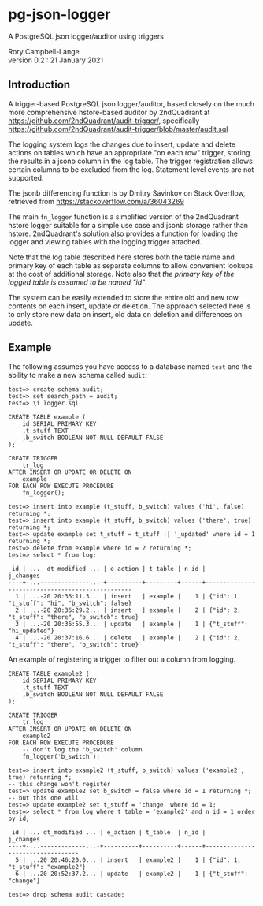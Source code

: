 # pg-json-logger

A PostgreSQL json logger/auditor using triggers

Rory Campbell-Lange  
version 0.2 : 21 January 2021

## Introduction

A trigger-based PostgreSQL json logger/auditor, based closely on the
much more comprehensive hstore-based auditor by 2ndQuadrant at
https://github.com/2ndQuadrant/audit-trigger/, specifically
https://github.com/2ndQuadrant/audit-trigger/blob/master/audit.sql

The logging system logs the changes due to insert, update and delete
actions on tables which have an appropriate "on each row" trigger,
storing the results in a jsonb column in the log table. The trigger
registration allows certain columns to be excluded from the log.
Statement level events are not supported.

The jsonb differencing function is by Dmitry Savinkov on Stack Overflow,
retrieved from https://stackoverflow.com/a/36043269

The main `fn_logger` function is a simplified version of the 2ndQuadrant
hstore logger suitable for a simple use case and jsonb storage rather
than hstore. 2ndQuadrant's solution also provides a function for loading
the logger and viewing tables with the logging trigger attached.

Note that the log table described here stores both the table name and
primary key of each table as separate columns to allow convenient
lookups at the cost of additional storage. Note also that *the primary
key of the logged table is assumed to be named "id"*.

The system can be easily extended to store the entire old and new row
contents on each insert, update or deletion. The approach selected here
is to only store new data on insert, old data on deletion and
differences on update.

## Example

The following assumes you have access to a database named `test` and the
ability to make a new schema called `audit`:

    test=> create schema audit;
    test=> set search_path = audit;
    test=> \i logger.sql 

    CREATE TABLE example (
        id SERIAL PRIMARY KEY
        ,t_stuff TEXT
        ,b_switch BOOLEAN NOT NULL DEFAULT FALSE
    );

    CREATE TRIGGER
        tr_log
    AFTER INSERT OR UPDATE OR DELETE ON 
        example
    FOR EACH ROW EXECUTE PROCEDURE
        fn_logger();

    test=> insert into example (t_stuff, b_switch) values ('hi', false) returning *;
    test=> insert into example (t_stuff, b_switch) values ('there', true) returning *;
    test=> update example set t_stuff = t_stuff || '_updated' where id = 1 returning *;
    test=> delete from example where id = 2 returning *;
    test=> select * from log;

     id | ...  dt_modified ... | e_action | t_table | n_id |                    j_changes                    
    ----+-...--------------...-+----------+---------+------+-------------------------------------------------
      1 | ...-20 20:36:11.3... | insert   | example |    1 | {"id": 1, "t_stuff": "hi", "b_switch": false}
      2 | ...-20 20:36:29.2... | insert   | example |    2 | {"id": 2, "t_stuff": "there", "b_switch": true}
      3 | ...-20 20:36:55.3... | update   | example |    1 | {"t_stuff": "hi_updated"}
      4 | ...-20 20:37:16.6... | delete   | example |    2 | {"id": 2, "t_stuff": "there", "b_switch": true}

An example of registering a trigger to filter out a column from logging.

    CREATE TABLE example2 (
        id SERIAL PRIMARY KEY
        ,t_stuff TEXT
        ,b_switch BOOLEAN NOT NULL DEFAULT FALSE
    );

    CREATE TRIGGER
        tr_log
    AFTER INSERT OR UPDATE OR DELETE ON 
        example2
    FOR EACH ROW EXECUTE PROCEDURE
        -- don't log the 'b_switch' column
        fn_logger('b_switch');

    test=> insert into example2 (t_stuff, b_switch) values ('example2', true) returning *;
    -- this change won't register
    test=> update example2 set b_switch = false where id = 1 returning *;
    -- but this one will
    test=> update example2 set t_stuff = 'change' where id = 1;
    test=> select * from log where t_table = 'example2' and n_id = 1 order by id;

     id | ... dt_modified ... | e_action | t_table  | n_id |            j_changes             
    ----+-...-------------...-+----------+----------+------+----------------------------------
      5 | ...20 20:46:20.0... | insert   | example2 |    1 | {"id": 1, "t_stuff": "example2"}
      6 | ...20 20:52:37.2... | update   | example2 |    1 | {"t_stuff": "change"}

    test=> drop schema audit cascade;

